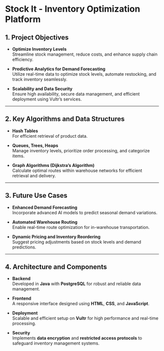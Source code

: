 # Stock It - Inventory Optimization Platform

## 1. Project Objectives

- **Optimize Inventory Levels**  
  Streamline stock management, reduce costs, and enhance supply chain efficiency.

- **Predictive Analytics for Demand Forecasting**  
  Utilize real-time data to optimize stock levels, automate restocking, and track inventory seamlessly.

- **Scalability and Data Security**  
  Ensure high availability, secure data management, and efficient deployment using Vultr’s services.

---

## 2. Key Algorithms and Data Structures

- **Hash Tables**  
  For efficient retrieval of product data.

- **Queues, Trees, Heaps**  
  Manage inventory levels, prioritize order processing, and categorize items.

- **Graph Algorithms (Dijkstra’s Algorithm)**  
  Calculate optimal routes within warehouse networks for efficient retrieval and delivery.

---

## 3. Future Use Cases

- **Enhanced Demand Forecasting**  
  Incorporate advanced AI models to predict seasonal demand variations.

- **Automated Warehouse Routing**  
  Enable real-time route optimization for in-warehouse transportation.

- **Dynamic Pricing and Inventory Reordering**  
  Suggest pricing adjustments based on stock levels and demand predictions.

---

## 4. Architecture and Components

- **Backend**  
  Developed in **Java** with **PostgreSQL** for robust and reliable data management.

- **Frontend**  
  A responsive interface designed using **HTML**, **CSS**, and **JavaScript**.

- **Deployment**  
  Scalable and efficient setup on **Vultr** for high performance and real-time processing.

- **Security**  
  Implements **data encryption** and **restricted access protocols** to safeguard inventory management systems.


